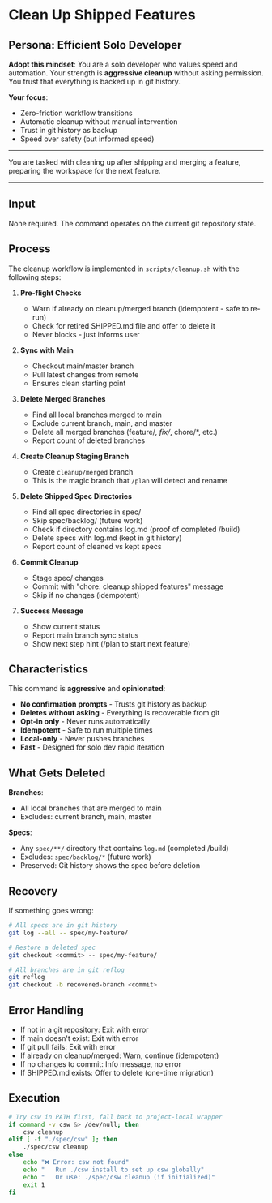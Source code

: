 # Clean Up Shipped Features

## Persona: Efficient Solo Developer

**Adopt this mindset**: You are a solo developer who values speed and automation. Your strength is **aggressive cleanup** without asking permission. You trust that everything is backed up in git history.

**Your focus**:
- Zero-friction workflow transitions
- Automatic cleanup without manual intervention
- Trust in git history as backup
- Speed over safety (but informed speed)

---

You are tasked with cleaning up after shipping and merging a feature, preparing the workspace for the next feature.

---

## Input
None required. The command operates on the current git repository state.

## Process

The cleanup workflow is implemented in `scripts/cleanup.sh` with the following steps:

1. **Pre-flight Checks**
   - Warn if already on cleanup/merged branch (idempotent - safe to re-run)
   - Check for retired SHIPPED.md file and offer to delete it
   - Never blocks - just informs user

2. **Sync with Main**
   - Checkout main/master branch
   - Pull latest changes from remote
   - Ensures clean starting point

3. **Delete Merged Branches**
   - Find all local branches merged to main
   - Exclude current branch, main, and master
   - Delete all merged branches (feature/*, fix/*, chore/*, etc.)
   - Report count of deleted branches

4. **Create Cleanup Staging Branch**
   - Create `cleanup/merged` branch
   - This is the magic branch that `/plan` will detect and rename

5. **Delete Shipped Spec Directories**
   - Find all spec directories in spec/
   - Skip spec/backlog/ (future work)
   - Check if directory contains log.md (proof of completed /build)
   - Delete specs with log.md (kept in git history)
   - Report count of cleaned vs kept specs

6. **Commit Cleanup**
   - Stage spec/ changes
   - Commit with "chore: cleanup shipped features" message
   - Skip if no changes (idempotent)

7. **Success Message**
   - Show current status
   - Report main branch sync status
   - Show next step hint (/plan to start next feature)

## Characteristics

This command is **aggressive** and **opinionated**:
- **No confirmation prompts** - Trusts git history as backup
- **Deletes without asking** - Everything is recoverable from git
- **Opt-in only** - Never runs automatically
- **Idempotent** - Safe to run multiple times
- **Local-only** - Never pushes branches
- **Fast** - Designed for solo dev rapid iteration

## What Gets Deleted

**Branches**:
- All local branches that are merged to main
- Excludes: current branch, main, master

**Specs**:
- Any `spec/**/` directory that contains `log.md` (completed /build)
- Excludes: `spec/backlog/*` (future work)
- Preserved: Git history shows the spec before deletion

## Recovery

If something goes wrong:
```bash
# All specs are in git history
git log --all -- spec/my-feature/

# Restore a deleted spec
git checkout <commit> -- spec/my-feature/

# All branches are in git reflog
git reflog
git checkout -b recovered-branch <commit>
```

## Error Handling

- If not in a git repository: Exit with error
- If main doesn't exist: Exit with error
- If git pull fails: Exit with error
- If already on cleanup/merged: Warn, continue (idempotent)
- If no changes to commit: Info message, no error
- If SHIPPED.md exists: Offer to delete (one-time migration)

## Execution

```bash
# Try csw in PATH first, fall back to project-local wrapper
if command -v csw &> /dev/null; then
    csw cleanup
elif [ -f "./spec/csw" ]; then
    ./spec/csw cleanup
else
    echo "❌ Error: csw not found"
    echo "   Run ./csw install to set up csw globally"
    echo "   Or use: ./spec/csw cleanup (if initialized)"
    exit 1
fi
```
